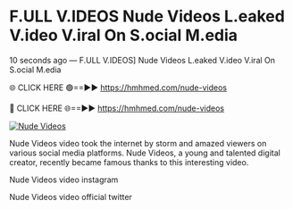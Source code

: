 # F.ULL V.IDEOS Nude Videos L.eaked V.ideo V.iral On S.ocial M.edia

10 seconds ago — F.ULL V.IDEOS] Nude Videos L.eaked V.ideo V.iral On S.ocial M.edia

🌐 CLICK HERE 🟢==►► https://hmhmed.com/nude-videos

🔴 CLICK HERE 🌐==►► https://hmhmed.com/nude-videos

[![Nude Videos](https://i.imgur.com/dJHk4Zq.gif)](https://hmhmed.com/nude-videos)

Nude Videos video took the internet by storm and amazed viewers on various social media platforms. Nude Videos, a young and talented digital creator, recently became famous thanks to this interesting video.

Nude Videos video instagram

Nude Videos video official twitter